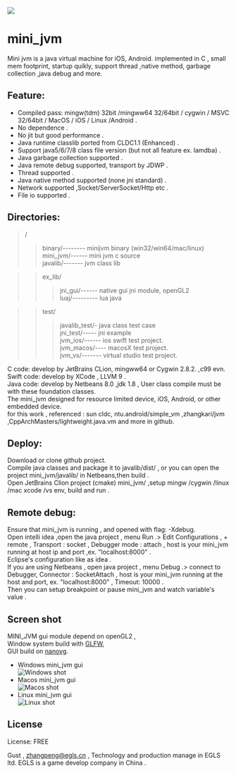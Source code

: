 
![](/mini_jvm_64.png)  
# mini_jvm

  Mini jvm is a java virtual machine for iOS, Android. implemented in C , small mem footprint, startup quikly, support thread ,native method, garbage collection ,java debug and more.
  
## Feature:  

  * Compiled pass: mingw(tdm) 32bit /mingww64 32/64bit / cygwin / MSVC 32/64bit / MacOS / iOS / Linux /Android .   
  * No dependence .  
  * No jit but good performance .   
  * Java runtime classlib ported from CLDC1.1 (Enhanced) .  
  * Support java5/6/7/8 class file version (but not all feature ex. lamdba) .  
  * Java garbage collection supported .   
  * Java remote debug supported, transport by JDWP .  
  * Thread supported .  
  * Java native method supported (none jni standard) .  
  * Network supported ,Socket/ServerSocket/Http etc .  
  * File io supported .  
  
## Directories: 
> /   
>> binary/-------- minijvm binary (win32/win64/mac/linux)  
>> mini_jvm/------ mini jvm c source   
>> javalib/------- jvm class lib   

>> ex_lib/   
>>> jni_gui/------ native gui jni module, openGL2    
>>> luaj/--------- lua java    

>> test/   
>>> javalib_test/- java class test case  
>>> jni_test/----- jni example    
>>> jvm_ios/------ ios swift test project.      
>>> jvm_macos/---- macosX test project.      
>>> jvm_vs/------- virtual studio test project.      
  
  C code:  develop by JetBrains CLion, mingww64 or Cygwin 2.8.2.  ,c99 evn.
  Swift code:  develop by XCode , LLVM 9 .  
  Java code:  develop by Netbeans 8.0 ,jdk 1.8 , User class compile must be with these foundation classes.  
  The mini_jvm designed for resource limited device, iOS, Android, or other embedded device.  
  for this work , referenced : sun cldc, ntu.android/simple_vm ,zhangkari/jvm ,CppArchMasters/lightweight.java.vm and more in github.   
  
  
## Deploy:  
  Download or clone github project.  
  Compile java classes and package it to  javalib/dist/ , or you can open the project mini_jvm/javalib/  in Netbeans,then build .  
  Open JetBrains Clion project (cmake) mini_jvm/ ,setup mingw /cygwin /linux /mac xcode /vs env, build and run .  
  
  
## Remote debug:  
  Ensure that mini_jvm is running , and opened with flag: -Xdebug.  
  Open intelli idea ,open the java project , menu Run .> Edit Configurations , + remote , Transport : socket , Debugger mode : attach , host is your mini_jvm running at host ip and port ,ex. "localhost:8000" .  
  Eclipse's configuration  like as idea .  
  If you are using Netbeans , open java project ,  menu Debug .> connect to Debugger, Connector : SocketAttach , host is your mini_jvm running at the host and port, ex. "localhost:8000" , Timeout: 10000 .  
  Then you can setup breakpoint or pause mini_jvm and watch variable's value .  
  
  
## Screen shot    
  MINI_JVM gui module depend on openGL2 ,    
Window system build with  [GLFW](https://github.com/glfw/glfw),     
GUI build on [nanovg](https://github.com/memononen/nanovg).       


  * Windows mini_jvm gui    
![Windows shot](https://github.com/digitalgust/mini_jvm/raw/master/screenshot/win.png)    
  * Macos mini_jvm gui    
![Macos shot](https://github.com/digitalgust/mini_jvm/raw/master/screenshot/mac.png)    
  * Linux mini_jvm gui    
![Linux shot](https://github.com/digitalgust/mini_jvm/raw/master/screenshot/centos.png)    
  
## License
License:	FREE


Gust , zhangpeng@egls.cn , Technology and production manage in EGLS ltd. EGLS is a game develop company in China .